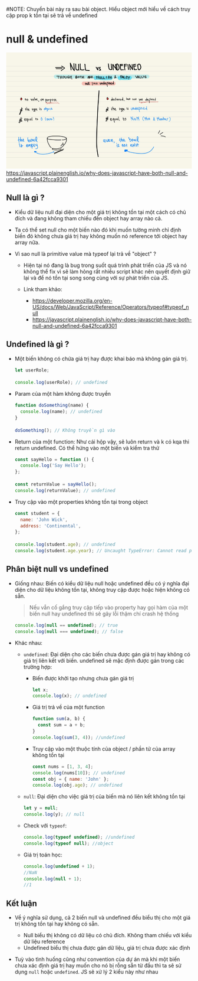 #NOTE: Chuyển bài này ra sau bài object. Hiểu object mới hiểu về cách truy cập prop k tồn tại sẽ trả về undefined

# null & undefined

![](../images/null-vs-undefined.png)
https://javascript.plainenglish.io/why-does-javascript-have-both-null-and-undefined-6a42fcca9301

## Null là gì ?

- Kiểu dữ liệu null đại diện cho một giá trị không tồn tại một cách có chủ đích và đang không tham chiếu đến object hay array nào cả.

- Ta có thể set null cho một biến nào đó khi muốn tường minh chỉ định biến đó không chưa giá trị hay không muốn nó reference tới object hay array nữa.

- Vì sao null là primitive value mà typeof lại trả về "object" ?

  - Hiện tại nó đang là bug trong suốt quá trình phát triển của JS và nó không thể fix vì sẽ làm hỏng rất nhiều script khác nên quyết định giữ lại và để nó tồn tại song song cùng với sự phát triển của JS.

  - Link tham khảo:
    - https://developer.mozilla.org/en-US/docs/Web/JavaScript/Reference/Operators/typeof#typeof_null
    - https://javascript.plainenglish.io/why-does-javascript-have-both-null-and-undefined-6a42fcca9301

## Undefined là gì ?

- Một biến không có chứa giá trị hay được khai báo mà không gán giá trị.

  ```js
  let userRole;

  console.log(userRole); // undefined
  ```

- Param của một hàm không được truyền

  ```js
  function doSomething(name) {
    console.log(name); // undefined
  }

  doSomething(); // Không truyền gì vào
  ```

- Return của một function: Như cái hộp vậy, sẽ luôn return và k có kqa thi return undefined. Có thể hứng vào một biến và kiểm tra thử

  ```js
  const sayHello = function () {
    console.log('Say Hello');
  };

  const returnValue = sayHello();
  console.log(returnValue); // undefined
  ```

- Truy cập vào một properties không tồn tại trong object

  ```js
  const student = {
    name: 'John Wick',
    address: 'Continental',
  };

  console.log(student.age); // undefined
  console.log(student.age.year); // Uncaught TypeError: Cannot read properties of undefined (reading 'year')
  ```

## Phân biệt null vs undefined

- Giống nhau: Biến có kiểu dữ liệu null hoặc undefined đều có ý nghĩa đại diện cho dữ liệu không tồn tại, không truy cập được hoặc hiện không có sẵn.

  > Nếu vẫn cố gắng truy cập tiếp vào property hay gọi hàm của một biến null hay undefined thì sẽ gây lỗi thậm chí crash hệ thống

  ```js
  console.log(null == undefined); // true
  console.log(null === undefined); // false
  ```

- Khác nhau:

  - `undefined`: Đại diện cho các biến chưa được gán giá trị hay không có giá trị liên kết với biến. undefined sẽ mặc định được gán trong các trường hợp:

    - Biến được khởi tạo nhưng chưa gán giá trị

      ```js
      let x;
      console.log(x); // undefined
      ```

    - Giá trị trả về của một function
      ```js
      function sum(a, b) {
        const sum = a + b;
      }
      console.log(sum(3, 4)); //undefined
      ```
    - Truy cập vào một thuộc tính của object / phần tử của array không tồn tại

      ```js
      const nums = [1, 3, 4];
      console.log(nums[10]); // undefined
      const obj = { name: 'John' };
      console.log(obj.age); // undefined
      ```

  - `null`: Đại diện cho việc giá trị của biến mà nó liên kết không tồn tại

    ```js
    let y = null;
    console.log(y); // null
    ```

  - Check với `typeof`:

    ```js
    console.log(typeof undefined); //undefined
    console.log(typeof null); //object
    ```

  - Giá trị toán học:

    ```js
    console.log(undefined + 1);
    //NaN
    console.log(null + 1);
    //1
    ```

## Kết luận

- Về ý nghĩa sử dụng, cả 2 biến null và undefined đều biểu thị cho một giá trị không tồn tại hay không có sẵn.

  - Null biểu thị không có dữ liệu có chủ đích. Không tham chiếu với kiểu dữ liệu reference
  - Undefined biểu thị chưa được gán dữ liệu, giá trị chưa được xác định

- Tuỳ vào tình huống cũng như convention của dự án mà khi một biến chưa xác định giá trị hay muốn cho nó bị rỗng sẵn từ đầu thì ta sẽ sử dụng `null` hoặc `undefined`. JS sẽ xử lý 2 kiểu này như nhau
